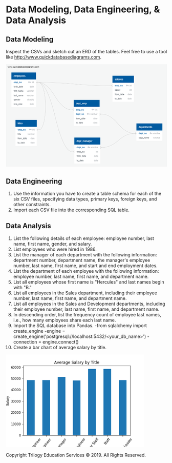 # Data Modeling, Data Engineering, & Data Analysis

## Data Modeling
Inspect the CSVs and sketch out an ERD of the tables. Feel free to use a tool like http://www.quickdatabasediagrams.com.

![ERD Diagram](QuickDBD-exportdiagramscreenshot.png)

## Data Engineering
1. Use the information you have to create a table schema for each of the six CSV files, specifying data types, primary keys, foreign keys, and other constraints.
2. Import each CSV file into the corresponding SQL table.

## Data Analysis
1. List the following details of each employee: employee number, last name, first name, gender, and salary.
2. List employees who were hired in 1986.
3. List the manager of each department with the following information: department number, department name, the manager's employee number, last name, first name, and start and end employment dates.
4. List the department of each employee with the following information: employee number, last name, first name, and department name.
5. List all employees whose first name is "Hercules" and last names begin with "B."
6. List all employees in the Sales department, including their employee number, last name, first name, and department name.
7. List all employees in the Sales and Development departments, including their employee number, last name, first name, and department name.
8. In descending order, list the frequency count of employee last names, i.e., how many employees share each last name.
9. Import the SQL database into Pandas. 
  -from sqlalchemy import create_engine
  -engine = create_engine('postgresql://localhost:5432/<your_db_name>')
  -connection = engine.connect()
10. Create a bar chart of average salary by title.

![Bar Chart](EmployeeSQL/barplot1.png)



Copyright
Trilogy Education Services © 2019. All Rights Reserved.
